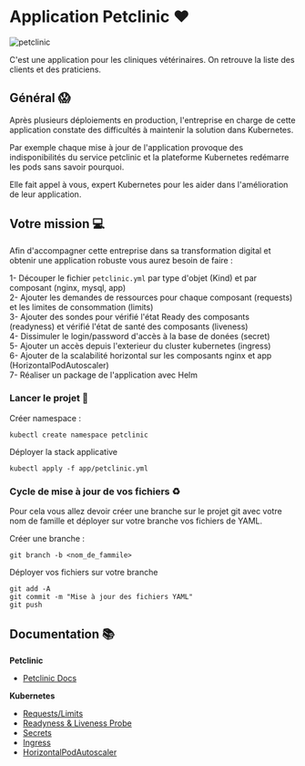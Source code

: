 # Application Petclinic :heart:

![petclinic](https://miro.medium.com/max/1200/1*f37ndc7_IuuGAsrObp2TNQ.png)

C'est une application pour les cliniques vétérinaires. On retrouve la liste des clients et des praticiens.

## Général :scream:

Après plusieurs déploiements en production, l'entreprise en charge de cette application constate des difficultés à maintenir la solution dans Kubernetes.

Par exemple chaque mise à jour de l'application provoque des indisponibilités du service petclinic et la plateforme Kubernetes redémarre les pods sans savoir pourquoi.

Elle fait appel à vous, expert Kubernetes pour les aider dans l'amélioration de leur application.


## Votre mission :computer:


Afin d'accompagner cette entreprise dans sa transformation digital et obtenir une application robuste vous aurez besoin de faire :

1- Découper le fichier `petclinic.yml` par type d'objet (Kind) et par composant (nginx, mysql, app)  
2- Ajouter les demandes de ressources pour chaque composant (requests) et les limites de consommation (limits)  
3- Ajouter des sondes pour vérifié l'état Ready des composants (readyness) et vérifié l'état de santé des composants (liveness)  
4- Dissimuler le login/password d'accès à la base de donées (secret)     
5- Ajouter un accès depuis l'exterieur du cluster kubernetes (ingress)  
6- Ajouter de la scalabilité horizontal sur les composants nginx et app (HorizontalPodAutoscaler)    
7- Réaliser un package de l'application avec Helm


### Lancer le projet :rocket:

Créer namespace :

```
kubectl create namespace petclinic
```

Déployer la stack applicative

```
kubectl apply -f app/petclinic.yml
```


### Cycle de mise à jour de vos fichiers :recycle:

Pour cela vous allez devoir créer une branche sur le projet git avec votre nom de famille et déployer sur votre branche vos fichiers de YAML.

Créer une branche :

```
git branch -b <nom_de_fammile>
```

Déployer vos fichiers sur votre branche

```
git add -A
git commit -m "Mise à jour des fichiers YAML"
git push
```


## Documentation :books:

**Petclinic**

* [Petclinic Docs](https://projects.spring.io/spring-petclinic/)

**Kubernetes**

* [Requests/Limits](https://kubernetes.io/docs/concepts/configuration/manage-resources-containers/)
* [Readyness & Liveness Probe](https://kubernetes.io/fr/docs/tasks/configure-pod-container/configure-liveness-readiness-startup-probes/)
* [Secrets](https://kubernetes.io/fr/docs/concepts/configuration/secret/)
* [Ingress](https://kubernetes.io/fr/docs/concepts/services-networking/ingress/)
* [HorizontalPodAutoscaler](https://kubernetes.io/docs/tasks/run-application/horizontal-pod-autoscale/)
